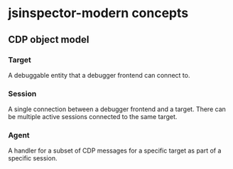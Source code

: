 # jsinspector-modern concepts

## CDP object model

### Target

A debuggable entity that a debugger frontend can connect to.

### Session

A single connection between a debugger frontend and a target. There can be multiple active sessions connected to the same target.

### Agent

A handler for a subset of CDP messages for a specific target as part of a specific session.
